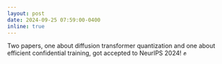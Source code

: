 ```yaml
---
layout: post
date: 2024-09-25 07:59:00-0400
inline: true
---
```


Two papers, one about diffusion transformer quantization and one about efficient confidential training, got accepted to NeurIPS 2024! :fist:    
